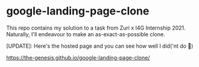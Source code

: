 # google-landing-page-clone

This repo contains my solution to a task from Zuri x I4G Internship 2021. Naturally, I'll endeavour to make an as-exact-as-possible clone.

[UPDATE]: Here's the hosted page and you can see how well I did('nt do 🤡)

https://the-genesis.github.io/google-landing-page-clone/